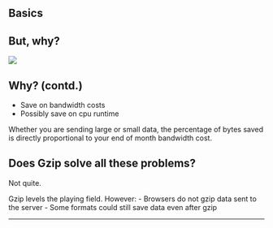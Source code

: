 ## Basics

## But, why?

![](./assets/but-why.gif)

## Why? (contd.)

- Save on bandwidth costs
- Possibly save on cpu runtime

<div class="notes">
Whether you are sending large or small data, the percentage of bytes saved is directly proportional to your end of month bandwidth cost.
</div>

## Does Gzip solve all these problems?

Not quite.

<div class="notes">
Gzip levels the playing field. However:
  - Browsers do not gzip data sent to the server
  - Some formats could still save data even after gzip
</div>

---

